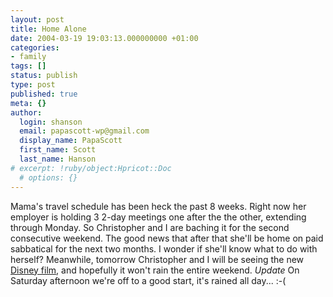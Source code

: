 ```yaml
---
layout: post
title: Home Alone
date: 2004-03-19 19:03:13.000000000 +01:00
categories:
- family
tags: []
status: publish
type: post
published: true
meta: {}
author:
  login: shanson
  email: papascott-wp@gmail.com
  display_name: PapaScott
  first_name: Scott
  last_name: Hanson
# excerpt: !ruby/object:Hpricot::Doc
  # options: {}
---
```

<p>Mama's travel schedule has been heck the past 8 weeks. Right now her employer is holding 3 2-day meetings one after the the other, extending through Monday. So Christopher and I are baching it for the second consecutive weekend. The good news that after that she'll be home on paid sabbatical for the next two months. I wonder if she'll know what to do with herself? Meanwhile, tomorrow Christopher and I will be seeing the new <a title="BÄRENBRÜDER" href="http://www.disney.de/DisneyKinofilme/baerenbrueder/">Disney film</a>, and hopefully it won't rain the entire weekend. <em>Update</em> On Saturday afternoon we're off to a good start, it's rained all day... :-(</p>
